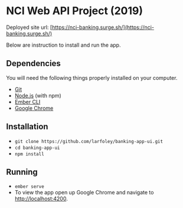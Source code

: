 # NCI Web API Project (2019)
Deployed site url: [https://nci-banking.surge.sh/](https://nci-banking.surge.sh/)

Below are instruction to install and run the app.

## Dependencies

You will need the following things properly installed on your computer.

* [Git](https://git-scm.com/)
* [Node.js](https://nodejs.org/) (with npm)
* [Ember CLI](https://ember-cli.com/)
* [Google Chrome](https://google.com/chrome/)

## Installation

* `git clone https://github.com/larfoley/banking-app-ui.git`
* `cd banking-app-ui`
* `npm install`

## Running

* `ember serve`
* To view the app open up Google Chrome and navigate to [http://localhost:4200](http://localhost:4200).
